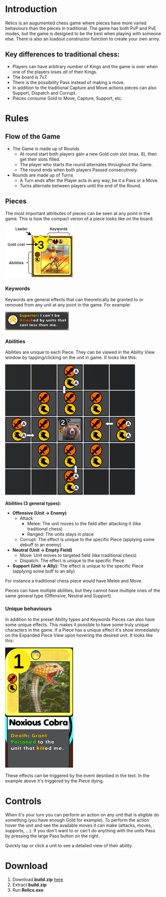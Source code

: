 # Introduction

Relics is an augumented chess game where pieces have more varied behaviours than the pieces in traditional. The game has both PvP and PvE modes, but the game is designed to be the best when playing with someone else. There is also an loadout constructor function to create your own army.

## Key differences to traditional chess:
* Players can have arbitrary number of Kings and the game is over when one of the players loses _all_ of their Kings.
* The board is 7x7.
* There is the possibility Pass instead of making a move.
* In addition to the traditional Capture and Move actions pieces can also Support, Dispatch and Corrupt.
* Pieces consume Gold to Move, Capture, Support, etc.

# Rules

## Flow of the Game
* The Game is made up of Rounds
  * At round start both players gain a new Gold coin slot (max. 8), then get their slots filled.
  * The player who starts the round alternates throughout the Game.
  * The round ends when both players Passed consecutively.
* Rounds are made up of Turns
  * A Turn ends after the Player acts in any way, be it a Pass or a Move.
  * Turns alternate between players until the end of the Round.

## Pieces
The most important attributes of pieces can be seen at any point in the game. This is how the compact verion of a piece looks like on the board:

![Legend](exp.png)

### Keywords
Keywords are general effects that can theoretically be granted to or removed from any unit at any point in the game. For example:

![Legend](example_keyword.png)

### Abilities
Abilities are unique to each Piece. They can be viewed in the Ability View window by tapping/clicking on the unit in game. It looks like this:

![Legend](ability_view.png)

**Abilities (3 general types):**
* **Offensive (Unit -> Enemy)** 
  * Attack
    * Melee: The unit moves to the field after attacking it (like traditional chess)
    * Ranged: The units stays in place 
  * Corrupt: The effect is unique to the specific Piece (applying some debuff to an enemy) 
* **Neutral (Unit -> Empty Field)**
  * Move: Unit moves to targeted field (like traditional chess)
  * Dispatch: The effect is unique to the specific Piece
* **Support (Unit -> Ally):** The effect is unique to the specific Piece (applying some buff to an ally)

For instance a traditional chess piece would have Melee and Move.

Pieces can have multiple abilities, but they cannot have multiple ones of the same general type (Offensive, Neutral and Support).

### Unique behaviours
In addition to the preset Ability types and Keywords Pieces can also have some unique effects. This makes it possible to have some truly unique characters in the game. If a Piece has a unique effect it's show immediately on the Expanded Piece View upon hovering the desired unit. It looks like this:

![Legend](expanded_view.png)

These effects can be triggered by the event desribed in the text. In the example above it's triggered by the Piece dying.

# Controls

When it's your turn you can perform an action on any unit that is eligible do something (you have enough Gold for example). To perform the action hover the unit and see the available moves it can make (attacks, moves, supports, ...). If you don't want to or can't do anything with the units Pass by pressing the large Pass button on the right.

Quickly tap or click a unit to see a detalied view of their ability.

# Download
1. Download **build.zip** [here](https://github.com/ddkatona/relics/releases/tag/relics_v1.0)
2. Extract **build.zip**
3. Run **Relics.exe**
